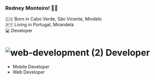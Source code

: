 ### Redney Monteiro! ✌🏿

🇨🇻 Born in Cabo Verde, São Vicente, Mindelo <br>
🇵🇹 Living in Portugal, Mirandela <br>
💻 Developer <br>

# ![web-development (2)](https://user-images.githubusercontent.com/79022289/169018832-9c1564f1-b407-4723-808e-2cec5e7f4c65.png) Developer
- Mobile Developer
- Web Developer

